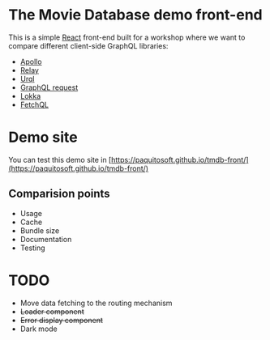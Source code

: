 # The Movie Database demo front-end
This is a simple [React](https://reactjs.org/) front-end built for a workshop where we want to compare different client-side GraphQL libraries:
* [Apollo](https://www.apollographql.com/docs/react/)
* [Relay](https://relay.dev/)
* [Urql](https://formidable.com/open-source/urql/)
* [GraphQL request](https://github.com/prisma-labs/graphql-request)
* [Lokka](https://github.com/kadirahq/lokka)
* [FetchQL](https://gucheen.github.io/fetchql/)

# Demo site
You can test this demo site in [https://paquitosoft.github.io/tmdb-front/](https://paquitosoft.github.io/tmdb-front/)

## Comparision points
* Usage
* Cache
* Bundle size
* Documentation
* Testing


# TODO
* Move data fetching to the routing mechanism
* ~~Loader component~~
* ~~Error display component~~
* Dark mode

